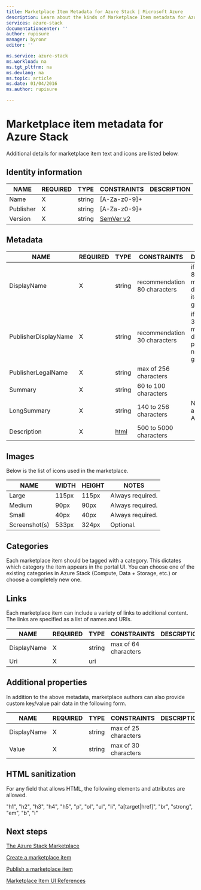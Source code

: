 ```yaml
---
title: Marketplace Item Metadata for Azure Stack | Microsoft Azure
description: Learn about the kinds of Marketplace Item metadata for Azure Stack.
services: azure-stack
documentationcenter: ''
author: rupisure
manager: byronr
editor: ''

ms.service: azure-stack
ms.workload: na
ms.tgt_pltfrm: na
ms.devlang: na
ms.topic: article
ms.date: 01/04/2016
ms.author: rupisure

---
```

# Marketplace item metadata for Azure Stack
Additional details for marketplace item text and icons are listed below.

## Identity information
| NAME | REQUIRED | TYPE | CONSTRAINTS | DESCRIPTION |
| --- | --- | --- | --- | --- |
| Name |X |string |[A-Za-z0-9]+ | |
| Publisher |X |string |[A-Za-z0-9]+ | |
| Version |X |string |[SemVer v2](http://semver.org/) | |

## Metadata
| NAME | REQUIRED | TYPE | CONSTRAINTS | DESCRIPTION |
| --- | --- | --- | --- | --- |
| DisplayName |X |string |recommendation 80 characters |if longer than 80, Portal may not display your item name gracefully |
| PublisherDisplayName |X |string |recommendation 30 characters |if longer than 30, Portal may not display your publisher name gracefully |
| PublisherLegalName |X |string |max of 256 characters | |
| Summary |X |string |60 to 100 characters | |
| LongSummary |X |string |140 to 256 characters |Not yet applicable in Azure Stack |
| Description |X |[html](https://auxdocs.azurewebsites.net/en-us/documentation/articles/gallery-metadata#html-sanitization) |500 to 5000 characters | |

## Images
Below is the list of icons used in the marketplace.

| NAME | WIDTH | HEIGHT | NOTES |
| --- | --- | --- | --- |
| Large |115px |115px |Always required. |
| Medium |90px |90px |Always required. |
| Small |40px |40px |Always required. |
| Screenshot(s) |533px |324px |Optional. |

## Categories
Each marketplace item should be tagged with a category. This dictates which category the item appears in the portal UI. You can choose one of the existing categories in Azure Stack (Compute, Data + Storage, etc.) or choose a completely new one.

## Links
Each marketplace item can include a variety of links to additional content. The links are specified as a list of names and URIs.

| NAME | REQUIRED | TYPE | CONSTRAINTS | DESCRIPTION |
| --- | --- | --- | --- | --- |
| DisplayName |X |string |max of 64 characters | |
| Uri |X |uri | | |

## Additional properties
In addition to the above metadata, marketplace authors can also provide custom key/value pair data in the following form.

| NAME | REQUIRED | TYPE | CONSTRAINTS | DESCRIPTION |
| --- | --- | --- | --- | --- |
| DisplayName |X |string |max of 25 characters | |
| Value |X |string |max of 30 characters | |

## HTML sanitization
For any field that allows HTML, the following elements and attributes are allowed.

"h1", "h2", "h3", "h4", "h5", "p", "ol", "ul", "li", "a[target|href]", "br", "strong", "em", "b", "i"

## Next steps
[The Azure Stack Marketplace](azure-stack-marketplace.md)

[Create a marketplace item](azure-stack-create-marketplace-item.md)

[Publish a marketplace item](azure-stack-publish-marketplace-item.md)

[Marketplace Item UI References](azure-stack-marketplace-item-ui-reference.md)

